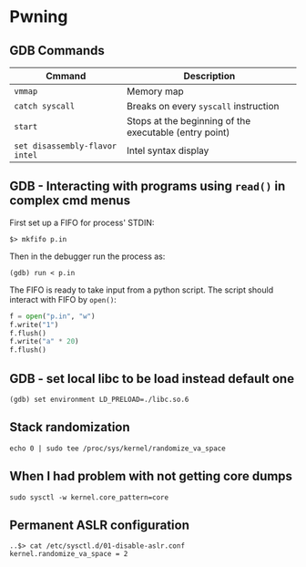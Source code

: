 # Pwning

## GDB Commands

Cmmand | Description
--------|------------
`vmmap` | Memory map
`catch syscall` | Breaks on every `syscall` instruction
`start` | Stops at the beginning of the executable (entry point)
`set disassembly-flavor intel` | Intel syntax display

## GDB - Interacting with programs using `read()` in complex cmd menus

First set up a FIFO for process' STDIN:

    $> mkfifo p.in

Then in the debugger run the process as:

    (gdb) run < p.in

The FIFO is ready to take input from a python script. The script
should interact with FIFO by `open()`:

```python
f = open("p.in", "w")
f.write("1")
f.flush()
f.write("a" * 20)
f.flush()
```

## GDB - set local libc to be load instead default one

```
(gdb) set environment LD_PRELOAD=./libc.so.6
```

## Stack randomization

    echo 0 | sudo tee /proc/sys/kernel/randomize_va_space

## When I had problem with not getting core dumps

    sudo sysctl -w kernel.core_pattern=core

## Permanent ASLR configuration

    ..$> cat /etc/sysctl.d/01-disable-aslr.conf
    kernel.randomize_va_space = 2